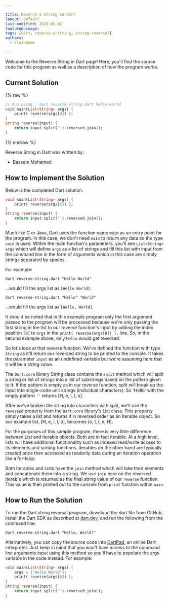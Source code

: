 ```yaml
---

title: Reverse a String in Dart
layout: default
last-modified: 2020-05-02
featured-image:
tags: [dart, reverse-a-string, string-reversal]
authors:
  - slashdoom

---
```


Welcome to the Reverse String in Dart page! Here, you'll find the source code for this program as well as a description of how the program works.

## Current Solution

{% raw %}

```dart
// Run using : dart reverse-string.dart hello-world
void main(List<String> args) {
    print( reverse(args[0]) );
}
String reverse(input) {
    return input.split('').reversed.join();
}
```

{% endraw %}

Reverse String in Dart was written by:

- Bassem Mohamed

## How to Implement the Solution

Below is the completed Dart solution:

```dart
void main(List<String> args) {
    print( reverse(args[0]) );
}
String reverse(input) {
    return input.split('').reversed.join();
}
```

Much like C or Java, Dart uses the function name `main` as an entry point for the program. In this case, we don't need `main` to return any data so the type `void` is used. Within the main function's parameters, you'll see `List<String> args` which will define `args` as a list of strings and fill this list with input from the command line in the form of arguments which in this case are simply strings separated by spaces.

For example:

```
dart reverse-string.dart "Hello World"
```

...would fill the args list as `[Hello World]`.

```
dart reverse-string.dart "Hello" "World"
```

...would fill the args list as `[Hello, World]`.

It should be noted that in this example program only the first argument passed to the program will be processed because we're only passing the first string in the list to our reverse function's input by adding the index position `[0]` to `args` in the `print( reverse(args[0]) );` line. So, in the second example above, only `Hello` would get reversed.

So let's look at that reverse function. We've defined the function with type `String` as it'll return our reversed string to be printed to the console. It takes the parameter `input` as an undefined variable but we're assuming here that it will be a string value.

The `Dart:core` library String class contains the `split` method which will split a string or list of strings into a list of substrings based on the pattern given to it. If the pattern is empty as in our reverse function, split will break up the input into single-code unit strings (individual characters). So 'Hello' with the empty pattern `''` returns [H, e, l, l, o].

After we've broken the string into characters with split, we'll use the `reversed` property from the `Dart:core` library's List class. This property simply takes a list and returns it in reversed order as an Iterable object. So our example list, [H, e, l, l, o], becomes (o, l, l, e, H).

For the purposes of this sample program, there is very little difference between List and Iterable objects. Both are in fact iterable. At a high level, lists will have additional functionality such as indexed read/write access to its elements and sorting functions. Iterables on the other hand are typically created once then accessed as readonly data during an iteration operation like a for-loop.

Both Iterables and Lists have the `join` method which will take their elements and concatenate them into a string. We use `join` here on the reversed Iterable which is returned as the final string value of our `reverse` function. This value is then printed out to the console from `print` function within `main`.


## How to Run the Solution

To run the Dart string reversal program, download the dart file from GitHub, install the Dart SDK as described at [dart.dev](https://dart.dev/get-dart), and run the following from the command line:

```console
dart reverse-string.dart "Hello, World!"
```

Alternatively, you can copy the source code into [DartPad](https://dartpad.dartlang.org/), an online Dart interpreter. Just keep in mind that you won't have access to the command line arguments input using this method so you'll have to populate the args variable in the code instead. For example:

```dart
void main(List<String> args) {
    args = ['Hello World'];
    print( reverse(args[0]) );
}
String reverse(input) {
    return input.split('').reversed.join();
}
```
